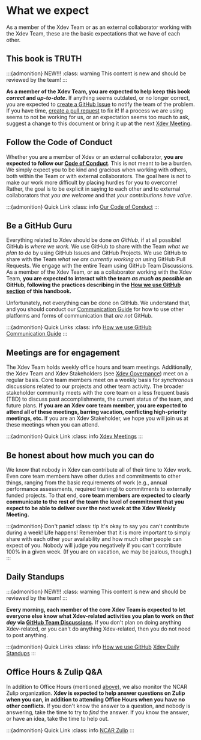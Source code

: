 # What we expect

As a member of the Xdev Team or as an external collaborator working with the Xdev Team, these are the basic expectations that we have of each other.

## This book is TRUTH

:::{admonition} NEW!!!
:class: warning
This content is new and should be reviewed by the team!
:::

**As a member of the Xdev Team, you are expected to help keep this book *correct* and *up-to-date*.**  If anything seems outdated, or no longer correct, you are expected to [create a GitHub Issue](https://github.com/ncar-xdev/ncar-xdev.github.io/issues/new) to notify the team of the problem.  If you have time, [create a pull request](https://github.com/ncar-xdev/ncar-xdev.github.io/compare) to fix it!  If a process we are using seems to not be working for us, or an expectation seems too much to ask, suggest a change to this document or bring it up at the next [Xdev Meeting](#meetings-are-for-engagement).

## Follow the Code of Conduct

Whether you are a member of Xdev or an external collaborator, **you are expected to follow our [Code of Conduct](../CODEOFCONDUCT)**.  This is not meant to be a burden.  We simply expect you to be kind and gracious when working with others, both within the Team or with external collaborators.  The goal here is not to make our work more difficult by placing hurdles for you to overcome!  Rather, the goal is to be explicit in saying to each other and to external collaborators that *you are welcome* and that *your contributions have value*.

:::{admonition} Quick Link
:class: info
[Our Code of Conduct](../CODEOFCONDUCT)
:::

## Be a GitHub Guru

Everything related to Xdev should be done *on GitHub*, if at all possible!  GitHub is *where we work.*  We use GitHub to share with the Team *what we plan to do* by using GitHub Issues and GitHub Projects.  We use GitHub to share with the Team *what we are currently working on* using GitHub Pull Requests.  We engage with the entire Team using GitHub Team Discussions.  As a member of the Xdev Team, or as a collaborator working with the Xdev Team, **you are expected to interact with the team *as much as possible* on GitHub, following the practices describing in the [How we use GitHub section](github) of this handbook.**

Unfortunately, not everything can be done on GitHub.  We understand that, and you should conduct our [Communication Guide](communicating) for how to use other platforms and forms of communication that *are not* GitHub.

:::{admonition} Quick Links
:class: info
[How we use GitHub](github) <br>
[Communication Guide](communicating)
:::

## Meetings are for engagement

The Xdev Team holds weekly office hours and team meetings.  Additionally, the Xdev Team and Xdev Stakeholders (see [Xdev Governance](../about/xdev#governance)) meet on a regular basis.  Core team members meet on a weekly basis for *synchronous* discussions related to our projects and other team activity.  The broader stakeholder community meets with the core team on a less frequent basis (TBD) to discuss past accomplishments, the current status of the team, and future plans.  **If you are an Xdev core team member, you are expected to attend all of these meetings, barring vacation, conflicting high-priority meetings, etc.**  If you are an Xdev Stakeholder, we hope you will join us at these meetings when you can attend.

:::{admonition} Quick Link
:class: info
[Xdev Meetings](meetings)
:::

## Be honest about how much you can do

We know that nobody in Xdev can contribute all of their time to Xdev work.  Even core team members have other duties and commitments to other things, ranging from the basic requirements of work (e.g., annual performance assessments, required training) to commitments to externally funded projects.  To that end, **core team members are expected to clearly communicate to the rest of the team the level of commitment that you expect to be able to deliver over the next week at the Xdev Weekly Meeting.**

:::{admonition} Don't panic!
:class: tip
It's okay to say you can't contribute during a week!  Life happens!  Remember that it is more important to simply share with each other your availability and how much other people can expect of you.  Nobody will judge you negatively if you can't contribute 100% in a given week.  (If you are on vacation, we may be jealous, though.)
:::

## Daily Standups

:::{admonition} NEW!!!
:class: warning
This content is new and should be reviewed by the team!
:::

**Every morning, each member of the core Xdev Team is expected to let everyone else know what Xdev-related activities you plan to work on *that day* via [GitHub Team Discussions](https://github.com/orgs/ncar-xdev/teams/all/discussions/1).**  If you don't plan on doing anything Xdev-related, or you can't do anything Xdev-related, then you do not need to post anything.

:::{admonition} Quick Links
:class: info
[How we use GitHub](github)
[Xdev Daily Standups](https://github.com/orgs/ncar-xdev/teams/all/discussions/1)
:::

## Office Hours & Zulip Q&A

In addition to Office Hours (mentioned [above](#meetings-are-for-engagement)), we also monitor the NCAR Zulip organization.  **Xdev is expected to help answer questions on Zulip when you can, in addition to attending Office Hours when you have no other conflicts.**  If you don't know the answer to a question, and nobody is answering, take the time to try to *find* the answer.  If you know the answer, or have an idea, take the time to help out.

:::{admonition} Quick Link
:class: info
[NCAR Zulip](https://zulip.ucar.edu)
:::
